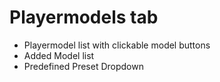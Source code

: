# Playermodels tab 
   * Playermodel list with clickable model buttons
   * Added Model list
   * Predefined Preset Dropdown
